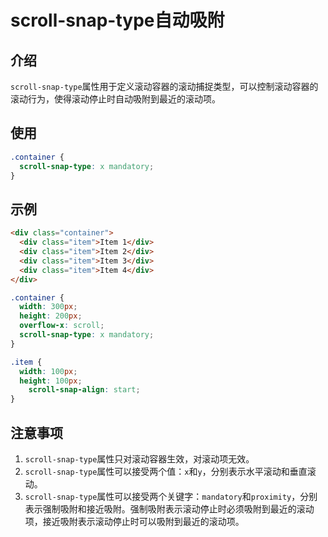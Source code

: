 # scroll-snap-type自动吸附

## 介绍

`scroll-snap-type`属性用于定义滚动容器的滚动捕捉类型，可以控制滚动容器的滚动行为，使得滚动停止时自动吸附到最近的滚动项。

## 使用

```css
.container {
  scroll-snap-type: x mandatory;
}
```

## 示例

```html
<div class="container">
  <div class="item">Item 1</div>
  <div class="item">Item 2</div>
  <div class="item">Item 3</div>
  <div class="item">Item 4</div>
</div>
```

```css
.container {
  width: 300px;
  height: 200px;
  overflow-x: scroll;
  scroll-snap-type: x mandatory;
}

.item {
  width: 100px;
  height: 100px;
    scroll-snap-align: start;
}
```

## 注意事项

1. `scroll-snap-type`属性只对滚动容器生效，对滚动项无效。
2. `scroll-snap-type`属性可以接受两个值：`x`和`y`，分别表示水平滚动和垂直滚动。
3. `scroll-snap-type`属性可以接受两个关键字：`mandatory`和`proximity`，分别表示强制吸附和接近吸附。强制吸附表示滚动停止时必须吸附到最近的滚动项，接近吸附表示滚动停止时可以吸附到最近的滚动项。